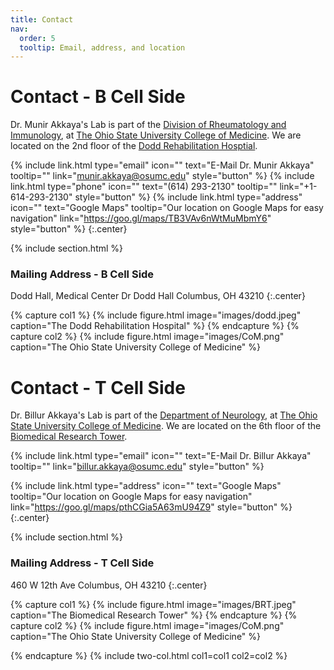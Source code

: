 ```yaml
---
title: Contact
nav:
  order: 5
  tooltip: Email, address, and location
---
```


# <i class="fas fa-envelope"></i>Contact - B Cell Side

Dr. Munir Akkaya's Lab is part of the [Division of Rheumatology and Immunology](https://medicine.osu.edu/departments/internal-medicine/rheumatology), at [The Ohio State University College of Medicine](https://medicine.osu.edu/).
We are located on the 2nd floor of the [Dodd Rehabilitation Hosptial](https://wexnermedical.osu.edu/locations/dodd-rehabilitation-hospital).

{%
  include link.html
  type="email"
  icon=""
  text="E-Mail Dr. Munir Akkaya"
  tooltip=""
  link="munir.akkaya@osumc.edu"
  style="button"
%}
{%
  include link.html
  type="phone"
  icon=""
  text="(614) 293-2130"
  tooltip=""
  link="+1-614-293-2130"
  style="button"
%}
{%
  include link.html
  type="address"
  icon=""
  text="Google Maps"
  tooltip="Our location on Google Maps for easy navigation"
  link="https://goo.gl/maps/TB3VAv6nWtMuMbmY6"
  style="button"
%}
{:.center}

{% include section.html %}

### <i class="fas fa-mail-bulk"></i>Mailing Address - B Cell Side

Dodd Hall, Medical Center Dr Dodd Hall
Columbus, OH 43210
{:.center}

{% capture col1 %}
{%
  include figure.html
  image="images/dodd.jpeg"
  caption="The Dodd Rehabilitation Hospital"
%}
{% endcapture %}
{% capture col2 %}
{%
  include figure.html
  image="images/CoM.png"
  caption="The Ohio State University College of Medicine"
%}

 # <i class="fas fa-envelope"></i>Contact - T Cell Side

Dr. Billur Akkaya's Lab is part of the [Department of Neurology](https://wexnermedical.osu.edu/neurological-institute), at [The Ohio State University College of Medicine](https://medicine.osu.edu/).
We are located on the 6th floor of the [Biomedical Research Tower](https://www.osu.edu/map/building/112).

{%
  include link.html
  type="email"
  icon=""
  text="E-Mail Dr. Billur Akkaya"
  tooltip=""
  link="billur.akkaya@osumc.edu"
  style="button"
%}

{%
  include link.html
  type="address"
  icon=""
  text="Google Maps"
  tooltip="Our location on Google Maps for easy navigation"
  link="https://goo.gl/maps/pthCGia5A63mU94Z9"
  style="button"
%}
{:.center}

{% include section.html %}

### <i class="fas fa-mail-bulk"></i>Mailing Address - T Cell Side

460 W 12th Ave 
Columbus, OH 43210
{:.center}

{% capture col1 %}
{%
  include figure.html
  image="images/BRT.jpeg"
  caption="The Biomedical Research Tower"
%}
{% endcapture %}
{% capture col2 %}
{%
  include figure.html
  image="images/CoM.png"
  caption="The Ohio State University College of Medicine"
%}

{% endcapture %}
{% include two-col.html col1=col1 col2=col2 %}
